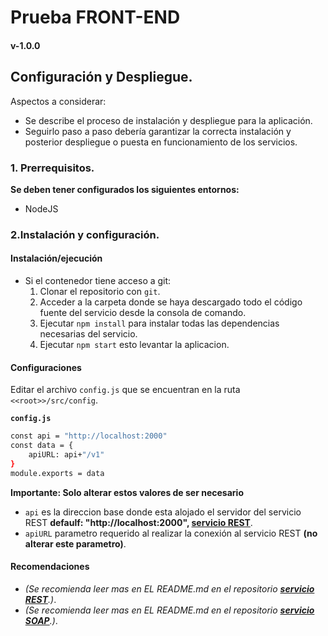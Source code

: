 # Prueba FRONT-END

#### v-1.0.0

## Configuración y Despliegue.

Aspectos a considerar:

- Se describe el proceso de instalación y despliegue para la aplicación.
- Seguirlo paso a paso debería garantizar la correcta instalación y posterior despliegue o puesta en funcionamiento de los servicios. 

### 1. Prerrequisitos.

**Se deben tener configurados los siguientes entornos:**

- NodeJS

### 2.Instalación y configuración.

#### Instalación/ejecución
- Si el contenedor tiene acceso a git:
  1. Clonar el repositorio con `git`.
  2. Acceder a la carpeta donde se haya descargado todo el código fuente del servicio desde la consola de comando.
  4. Ejecutar `npm install` para instalar todas las dependencias necesarias del servicio.
  5. Ejecutar `npm start` esto levantar la aplicacion.

#### Configuraciones
Editar el archivo `config.js` que se encuentran en la ruta `<<root>>/src/config`.

**`config.js`**

```bash
const api = "http://localhost:2000"
const data = {
    apiURL: api+"/v1"
}
module.exports = data


```
**Importante: Solo alterar estos valores de ser necesario**
  - `api` es la direccion base donde esta alojado el servidor del servicio REST **defaulf: "http://localhost:2000", [servicio REST](http://localhost:2000)**.
  - `apiURL` parametro requerido al realizar la conexión al servicio REST **(no alterar este parametro)**.
 
#### Recomendaciones
 - *(Se recomienda leer mas en EL README.md en el repositorio **[servicio REST](https://github.com/enmanuel23x/REST-API_TEST)**.)*.
 - *(Se recomienda leer mas en EL README.md en el repositorio **[servicio SOAP](https://github.com/enmanuel23x/SOAP-API-TEST)**.)*.

